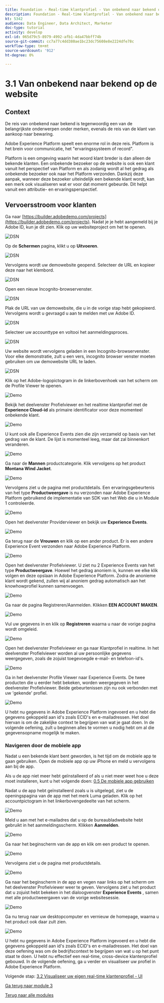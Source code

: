 ```yaml
---
title: Foundation - Real-time klantprofiel - Van onbekend naar bekend op de website
description: Foundation - Real-time klantprofiel - Van onbekend naar bekend op de website
kt: 5342
audience: Data Engineer, Data Architect, Marketer
doc-type: tutorial
activity: develop
exl-id: 065d79c5-8979-4992-afb1-4da47bbff74b
source-git-commit: cc7a77c4dd380ae1bc23dc75608e8e2224dfe78c
workflow-type: tm+mt
source-wordcount: '912'
ht-degree: 0%

---
```


# 3.1 Van onbekend naar bekend op de website

## Context

De reis van onbekend naar bekend is tegenwoordig een van de belangrijkste onderwerpen onder merken, evenals de reis van de klant van aankoop naar bewaring.

Adobe Experience Platform speelt een enorme rol in deze reis. Platform is het brein voor communicatie, het &quot;ervaringssysteem of record&quot;.

Platform is een omgeving waarin het woord klant breder is dan alleen de bekende klanten. Een onbekende bezoeker op de website is ook een klant vanuit het perspectief van Platform en als zodanig wordt al het gedrag als onbekende bezoeker ook naar het Platform verzonden. Dankzij deze aanpak, wanneer deze bezoeker uiteindelijk een bekende klant wordt, kan een merk ook visualiseren wat er voor dat moment gebeurde. Dit helpt vanuit een attributie- en ervaringsperspectief.

## Vervoersstroom voor klanten

Ga naar [https://builder.adobedemo.com/projects](https://builder.adobedemo.com/projects). Nadat je je hebt aangemeld bij je Adobe ID, kun je dit zien. Klik op uw websiteproject om het te openen.

![DSN](../module0/images/web8.png)

Op de **Schermen** pagina, klikt u op **Uitvoeren**.

![DSN](../module1/images/web2.png)

Vervolgens wordt uw demowebsite geopend. Selecteer de URL en kopieer deze naar het klembord.

![DSN](../module0/images/web3.png)

Open een nieuw Incognito-browservenster.

![DSN](../module0/images/web4.png)

Plak de URL van uw demowebsite, die u in de vorige stap hebt gekopieerd. Vervolgens wordt u gevraagd u aan te melden met uw Adobe ID.

![DSN](../module0/images/web5.png)

Selecteer uw accounttype en voltooi het aanmeldingsproces.

![DSN](../module0/images/web6.png)

Uw website wordt vervolgens geladen in een Incognito-browservenster. Voor elke demonstratie, zult u een vers, incognito browser venster moeten gebruiken om uw demowebsite URL te laden.

![DSN](../module0/images/web7.png)

Klik op het Adobe-logopictogram in de linkerbovenhoek van het scherm om de Profile Viewer te openen.

![Demo](../module2/images/pv1.png)

Bekijk het deelvenster Profielviewer en het realtime klantprofiel met de **Experience Cloud-id** als primaire identificator voor deze momenteel onbekende klant.

![Demo](../module2/images/pv2.png)

U kunt ook alle Experience Events zien die zijn verzameld op basis van het gedrag van de klant. De lijst is momenteel leeg, maar dat zal binnenkort veranderen.

![Demo](../module2/images/pv3.png)

Ga naar de **Mannen** productcategorie. Klik vervolgens op het product **Montana Wind Jacket**.

![Demo](../module2/images/pv4.png)

Vervolgens ziet u de pagina met productdetails. Een ervaringsgebeurtenis van het type **Productweergave** is nu verzonden naar Adobe Experience Platform gebruikend de implementatie van SDK van het Web die u in Module 1 controleerde.

![Demo](../module2/images/pv5.png)

Open het deelvenster Providerviewer en bekijk uw **Experience Events**.

![Demo](../module2/images/pv6.png)

Ga terug naar de **Vrouwen** en klik op een ander product. Er is een andere Experience Event verzonden naar Adobe Experience Platform.

![Demo](../module2/images/pv7.png)

Open het deelvenster Profielviewer. U ziet nu 2 Experience Events van het type **Productweergave**. Hoewel het gedrag anoniem is, kunnen we elke klik volgen en deze opslaan in Adobe Experience Platform. Zodra de anonieme klant wordt gekend, zullen wij al anoniem gedrag automatisch aan het knowhowprofiel kunnen samenvoegen.

![Demo](../module2/images/pv8.png)

Ga naar de pagina Registreren/Aanmelden. Klikken **EEN ACCOUNT MAKEN**.

![Demo](../module2/images/pv9.png)

Vul uw gegevens in en klik op **Registreren** waarna u naar de vorige pagina wordt omgeleid.

![Demo](../module2/images/pv10.png)

Open het deelvenster Profielviewer en ga naar Klantprofiel in realtime. In het deelvenster Profielviewer worden al uw persoonlijke gegevens weergegeven, zoals de zojuist toegevoegde e-mail- en telefoon-id&#39;s.

![Demo](../module2/images/pv11.png)

Ga in het deelvenster Profile Viewer naar Experience Events. De twee producten die u eerder hebt bekeken, worden weergegeven in het deelvenster Profielviewer. Beide gebeurtenissen zijn nu ook verbonden met uw &#39;gekende&#39; profiel.

![Demo](../module2/images/pv12.png)

U hebt nu gegevens in Adobe Experience Platform ingevoerd en u hebt die gegevens gekoppeld aan id&#39;s zoals ECID&#39;s en e-mailadressen. Het doel hiervan is om de zakelijke context te begrijpen van wat je gaat doen. In de volgende oefening, zult u beginnen alles te vormen u nodig hebt om al die gegevensopname mogelijk te maken.

### Navigeren door de mobiele app

Nadat u een bekende klant bent geworden, is het tijd om de mobiele app te gaan gebruiken. Open de mobiele app op uw iPhone en meld u vervolgens aan bij de app.

Als u de app niet meer hebt geïnstalleerd of als u niet meer weet hoe u deze moet installeren, kunt u het volgende doen: [0.5 De mobiele app gebruiken](../module0/ex5.md)

Nadat u de app hebt geïnstalleerd zoals u is uitgelegd, ziet u de openingspagina van de app met het merk Luma geladen. Klik op het accountpictogram in het linkerbovengedeelte van het scherm.

![Demo](./images/app_hp.png)

Meld u aan met het e-mailadres dat u op de bureaubladwebsite hebt gebruikt in het aanmeldingsscherm. Klikken **Aanmelden**.

![Demo](./images/app_acc.png)

Ga naar het beginscherm van de app en klik om een product te openen.

![Demo](./images/app_hp.png)

Vervolgens ziet u de pagina met productdetails.

![Demo](./images/app_carst.png)

Ga naar het beginscherm in de app en vegen naar links op het scherm om het deelvenster Profielviewer weer te geven. Vervolgens ziet u het product dat u zojuist hebt bekeken in het dialoogvenster **Experience Events** , samen met alle productweergaven van de vorige websitesessie.

![Demo](./images/app_after_carst.png)

Ga nu terug naar uw desktopcomputer en vernieuw de homepage, waarna u het product ook daar zult zien.

![Demo](./images/lb_x_aftermobile.png)

U hebt nu gegevens in Adobe Experience Platform ingevoerd en u hebt die gegevens gekoppeld aan id&#39;s zoals ECID&#39;s en e-mailadressen. Het doel van deze oefening was om de bedrijfscontext te begrijpen van wat u op het punt staat te doen. U hebt nu effectief een real-time, cross-device klantenprofiel gebouwd. In de volgende oefening, ga u verder en visualiseer uw profiel in Adobe Experience Platform.

Volgende stap: [3.2 Visualiseer uw eigen real-time klantenprofiel - UI](./ex2.md)

[Ga terug naar module 3](./real-time-customer-profile.md)

[Terug naar alle modules](../../overview.md)
